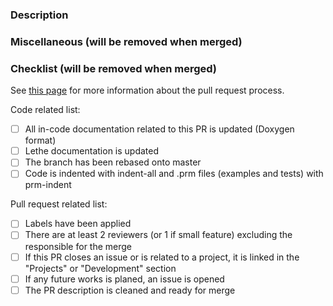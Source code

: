 <!-- Please, fill in the description as completely as possible.-->

### Description

<!-- Explain the content of this documentation
       Is it related to Lethe documentation (simulation parameters or theory guide) or in-code documentation? -->

### Miscellaneous (will be removed when merged)

<!-- Anything that you would like to add that does not fit into another category
       Examples:
         Future changes or features that will be added in subsequent pull requests
         Any comments or highlights for the reviewers -->

### Checklist (will be removed when merged)
See [this page](https://chaos-polymtl.github.io/lethe/documentation/contributing.html#pull-requests) for more information about the pull request process.

Code related list:
- [ ] All in-code documentation related to this PR is updated (Doxygen format)
- [ ] Lethe documentation is updated
- [ ] The branch has been rebased onto master
- [ ] Code is indented with indent-all and .prm files (examples and tests) with prm-indent

Pull request related list:
- [ ] Labels have been applied
- [ ] There are at least 2 reviewers (or 1 if small feature) excluding the responsible for the merge
- [ ] If this PR closes an issue or is related to a project, it is linked in the "Projects" or "Development" section
- [ ] If any future works is planed, an issue is opened
- [ ] The PR description is cleaned and ready for merge